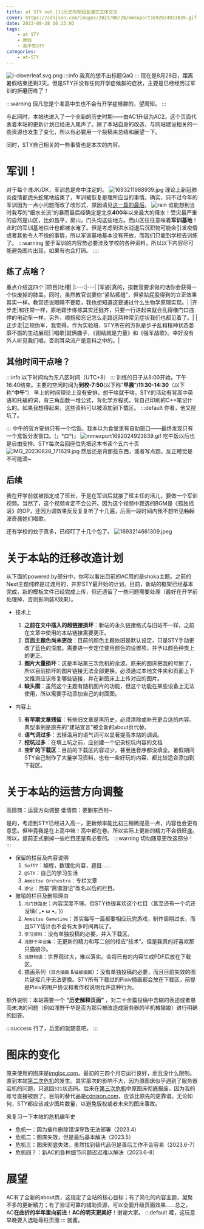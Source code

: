 ```yaml
---
title: at STY vol.11|历史的枢纽互通式立体交叉
cover: https://cdnjson.com/images/2023/08/28/mmexport1692024923839.gif
date: 2023-08-28 16:15:03
tags:
    - at STY
    - 原创
    - 高中牲STY
categories: 
    - at-STY
---
```

![I-cloverleaf.svg.png](https://i.imgs.ovh/i/2023/08/28/64ec58d656537.png)
:::info
我真的想不出标题QaQ
:::
现在是8月28日，距离暑假结束还剩3天。但是STY并没有任何开学症候群的症状，主要是已经经历过军训的~~折磨~~历练了！

:::warning
但凡您是个准高中生也不会有开学症候群的，望周知。
:::

与此同时，本站也进入了一个全新的历史时期——由AC1升级为AC2。这个页面代表着本站的更新计划已经进入尾声了。除了本站自身的改造，与网站建设相关的一些资源也发生了变化，所以有必要用一个投稿来总结和展望一下。

同时，STY自己相关的一些事情也是本次的内容。

# 军训！
对于每个准JK/DK，军训总是命中注定的。
![1693211988939.jpg](https://i.imgs.ovh/i/2023/08/28/64ec5d803bd1b.jpg)
理论上新冠肺炎疫情都虎头蛇尾地结束了，军训被恢复是理所应当的事情。确实，只不过今年的军训因为一点小问题而改了改形式，原因请见[这一篇的最后](https://ameitsu.github.io/uncategorized/at_STY/%E8%BF%99%E6%9A%91%E5%81%87%E5%A4%AA%E7%97%9B%E4%BA%86/)。
![rain](https://k.sinaimg.cn/n/spider20230731/200/w1080h720/20230731/b81c-581ec814aa7c03b22d6cf346c8bc0114.jpg/w700d1q75cms.jpg?by=cms_fixed_width)
谁能想到当时我写的“细水长流”的暴雨最后经确定是北京**400**年以来最大的降水！受灾最严重的自然是山区，比如昌平，房山，门头沟这些地方。而山区往往意味着**军训基地**！此时的军训基地估计也都被水淹了。但是考虑到洪水消退后沉积物可能会引发疫情或者其他令人不悦的事情，所以军训基地基本没有开放，而我们只能到学校去训练了。
:::warning
鉴于军训的内容势必要涉及学校的各种资料，所以以下内容尽可能避免图片出现，如果有也会打码。
::::
## 练了点啥？
重点介绍这四个
|项目|吐槽|
|:---:|---|
|军姿|真的，按教官要求做的话你会获得一个快废掉的膝盖。同时，虽然教官说要你“紧贴裤缝”，但紧贴屁股得到的立正效果其实一样。教官还说眼睛不要眨，我也想知道这要通过什么生物学原理实现。|
|齐步走|和往常一样，原地踏步练练其实还挺齐，只要一行进起来就会乱得像门口违停的电动车一样。另外，顺拐和忘记怎么走路这两种常见症状我们也都见着了。|
|正步走|正规伪军，我觉得。作为实验班，STY所在的方队是步子乱和精神状态萎靡不振的生动展现|
|唱歌|就俩曲子，《团结就是力量》和《强军战歌》。幸好没有外人听见我们唱，否则耳朵流产是意料之中的。|
## 其他时间干点啥？
:::info
以下时间均为东八区时间（UTC+8）
:::
训练的日子从8:00开始，下午16:40结束。主要的空闲时间为**到校-7:50**(以下称“**早晨**”)**11:30-14:30**（以下称“**中午**”）
早上的时间理论上没有安排，想干啥就干啥。STY的活动有背高中英语和托福的词，背三角函数一堆公式，背化学方程式，背自己印刷的C++笔记什么的。如果我想得起来，这些资料可以被添加到下载区。
:::default
你看，他又挖坑了。

:::
中午的官方安排只有一个恰饭。我本以为食堂里有自助窗口——最终发现只有一个盒饭分发窗口。(」°ロ°)」
![mmexport1692024923839.gif](https://cdnjson.com/images/2023/08/28/mmexport1692024923839.gif)
吃午饭以后也是自由安排。STY每次会回座位先把这本书读个五六十页
![IMG_20230828_171629.jpg](https://cdnjson.com/images/2023/08/28/IMG_20230828_171629.jpg)
然后还是背那些东西，或者写点题。反正睡觉是不可能滴~
## 后续
我在开学前就被指定成了班长，于是在军训后就接了班主任的活儿，要做一个军训视频。当然了，这个视频肯定不会公开。因为这个视频中我选的BGM是《孤独摇滚》的OP，还因为调效果反反复复听了十几遍，后面一段时间内我不想听见~~勃起~~波奇酱她们唱歌。

还有学校的蚊子真多，已经叮了十几个包了。
![1693214661309.jpeg](https://i.imgs.ovh/i/2023/08/28/64ec6820c7b24.jpeg)
# 关于本站的迁移改造计划
从下面的powered by部分中，你可以看出目前的AC用的是shoka主题。之前的Next主题纯粹是过渡用的，并非STY最开始的计划。目前，新站的框架已经基本完成，新的模板文件已经完成上传，但还遗留了一些问题需要处理（最好在开学前处理掉，否则影响装X效果）。
- 技术上
    1. **之前在文中插入的超链接损坏**：新站的永久链接格式与旧站不一样，之前在文章中使用的本站链接需要更正。
    2. **页面主题色尚未更改**：目前的颜色主题依旧是默认设定，只是STY手动更改了蓝色的深度。需要进一步定位使用颜色的设置项，并予以颜色种类上的更正。
    3. **图片大量损坏**：这是本站第三次危机的余波。原来的图床把我的号删了，所以目前损坏的图片链接无法全部更换，必须通过本地文件夹和页面上下文推测应该修复哪些链接，并在新图床上上传对应的图片。
    4. **缺头图**：虽然这个主题有随机图片的功能，但这个功能在某些设备上无法使用，所以需要手动添加自己的封面图。

- 内容上

    5. **有早期文章残留**：有些旧文章是黑历史，必须清除或补充更合适的内容。典型事例是原先的“建站宣言”被全新的about页代替。
    6. **语气词过多**：去掉滥用的语气词可以显著提高本站的调调。
    7. **挖坑过多**：在填上坑之前，应创建一个记录挖坑内容的文档
    8. **空旷的下载区**：目前的下载区内容过少，甚至连音序都没填全。暑假期间STY自己制作了大量学习资料，也有一些好玩的内容，都比较适合添加到下载区。
# 关于本站的运营方向调整
高情商：运营方向调整
低情商：要删东西啦~

是的，考虑到STY已经进入高一，更新频率能比初三稍微提高一点，内容也会更有意思。但毕竟我是在上高中嘛！高中都在卷。所以实际上更新的精力不会很旺盛。所以，提前正式删掉一些栏目还是有必要的。
:::warning
切勿随意更改这部分！
:::
- 保留的栏目及内容说明
    1. `SofTY`：编程，数理化内容，题目……
    2. `@STY`：自己的学习生活
    3. `Ameitsu Orchestra`：专栏文章
    4. `游记`：目前“离谱游记”改名以后的栏目。
- 撤销的栏目及删除理由
    1. `冷门铁路史`：内容深度不够。但STY也很喜欢这个栏目（甚至还有一个坑还没填(´｡• ω •｡\`)）
    2. `Ameitsu Gametime`：其实每写一篇都要相应玩完游戏，制作周期过长，而且STY估计也不会有太多时间再玩了。
    3. `学习资料`：没有单独投稿的必要，并入下载区。
    4. `浅野千华合集`：无更新的精力和写二创的相应“技术”。但是我真的好喜欢那只猫娘😥。
    5. `浅野物语`：世界观过大，难以落实。会将已有的内容生成PDF后放在下载区。
    6. 插画系列（`百合插画` &`猫娘插画`）：没有单独投稿的必要，而且目前失效的图片链接几乎无法更换。STY所有下载过的Pixiv插画都会放在下载区，前提是Pixiv的用户协议和著作权说明允许这种行为。

额外说明：本站需要一个 **“历史解释页面”** ，对二十余篇投稿中含糊的表述或者悬而未决的问题（例如浅野千华是否为那只被改造成服务器的半机械猫娘）进行明确的回答。

:::success
行了，后面的就随意吧。
:::
# 图床的变化
原来使用的图床是[imgloc.com](https://imgloc.com/)。最初的三四个月它运行良好，而且没什么限制。直到本站[第二次危机](https://ameitsu.github.io/uncategorized/at_STY/%E6%BD%A6%E8%8D%89%E7%9A%84%E4%BA%8C%E6%A8%A1/)的发生。其实那次的影响不大，因为原图床似乎遇到了服务器宕机的问题，只返回`521`状态码。后来在[第三次危机](https://ameitsu.github.io/uncategorized/at_STY/%E8%BF%99%E6%9A%91%E5%81%87%E5%A4%AA%E7%97%9B%E4%BA%86/)中原图床彻底报废，因为我的账号直接被删了。目前的替代品是[cdnjson.com](https://cdnjson.com/)，应该比原先的更靠谱。无论如何，STY都应该减少图片数量，以避免版权或者未来的图床事故。

来复习一下本站的危机编年史
- 危机一：因为插件删除错误导致无法部署（2023.4）
- 危机二：图床失效，但是最后基本解决（2023.5）
- 危机三：图床彻底失效，虽然找到替代品但是善后工作不会容易（2023.6-7）
- 危机四？：新AC的各种细节问题迟迟难以解决（2023.6-8）

# 展望
AC有了全新的about页，这规定了全站的核心目标；有了简化的内容主题，凝聚不多的更新精力；有了验证可靠的辅助资源，可以全面升级页面效果……总之，AC**在曲折的半年里向前进**！**AC的明天更美好**！谢谢大家。
:::default
嚯，这玩意早晚要入选耻辱柱页面
:::
就酱。